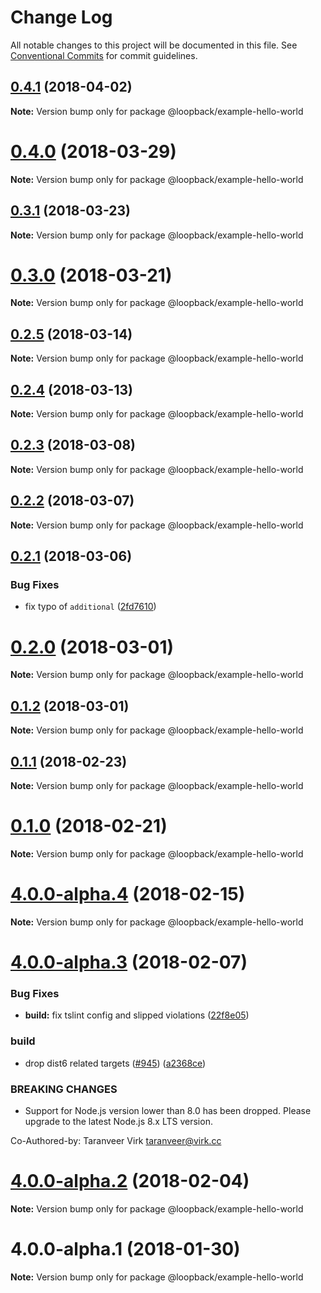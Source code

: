 # Change Log

All notable changes to this project will be documented in this file.
See [Conventional Commits](https://conventionalcommits.org) for commit guidelines.

<a name="0.4.1"></a>
## [0.4.1](https://github.com/strongloop/loopback-next/compare/@loopback/example-hello-world@0.4.0...@loopback/example-hello-world@0.4.1) (2018-04-02)




**Note:** Version bump only for package @loopback/example-hello-world

<a name="0.4.0"></a>
# [0.4.0](https://github.com/strongloop/loopback-next/compare/@loopback/example-hello-world@0.3.1...@loopback/example-hello-world@0.4.0) (2018-03-29)




**Note:** Version bump only for package @loopback/example-hello-world

<a name="0.3.1"></a>
## [0.3.1](https://github.com/strongloop/loopback-next/compare/@loopback/example-hello-world@0.3.0...@loopback/example-hello-world@0.3.1) (2018-03-23)




**Note:** Version bump only for package @loopback/example-hello-world

<a name="0.3.0"></a>
# [0.3.0](https://github.com/strongloop/loopback-next/compare/@loopback/example-hello-world@0.2.5...@loopback/example-hello-world@0.3.0) (2018-03-21)




**Note:** Version bump only for package @loopback/example-hello-world

<a name="0.2.5"></a>
## [0.2.5](https://github.com/strongloop/loopback-next/compare/@loopback/example-hello-world@0.2.4...@loopback/example-hello-world@0.2.5) (2018-03-14)




**Note:** Version bump only for package @loopback/example-hello-world

<a name="0.2.4"></a>
## [0.2.4](https://github.com/strongloop/loopback-next/compare/@loopback/example-hello-world@0.2.3...@loopback/example-hello-world@0.2.4) (2018-03-13)




**Note:** Version bump only for package @loopback/example-hello-world

<a name="0.2.3"></a>
## [0.2.3](https://github.com/strongloop/loopback-next/compare/@loopback/example-hello-world@0.2.2...@loopback/example-hello-world@0.2.3) (2018-03-08)




**Note:** Version bump only for package @loopback/example-hello-world

<a name="0.2.2"></a>
## [0.2.2](https://github.com/strongloop/loopback-next/compare/@loopback/example-hello-world@0.2.1...@loopback/example-hello-world@0.2.2) (2018-03-07)




**Note:** Version bump only for package @loopback/example-hello-world

<a name="0.2.1"></a>
## [0.2.1](https://github.com/strongloop/loopback-next/compare/@loopback/example-hello-world@0.2.0...@loopback/example-hello-world@0.2.1) (2018-03-06)


### Bug Fixes

* fix typo of `additional` ([2fd7610](https://github.com/strongloop/loopback-next/commit/2fd7610))




<a name="0.2.0"></a>
# [0.2.0](https://github.com/strongloop/loopback-next/compare/@loopback/example-hello-world@0.1.2...@loopback/example-hello-world@0.2.0) (2018-03-01)




**Note:** Version bump only for package @loopback/example-hello-world

<a name="0.1.2"></a>
## [0.1.2](https://github.com/strongloop/loopback-next/compare/@loopback/example-hello-world@0.1.1...@loopback/example-hello-world@0.1.2) (2018-03-01)




**Note:** Version bump only for package @loopback/example-hello-world

<a name="0.1.1"></a>
## [0.1.1](https://github.com/strongloop/loopback-next/compare/@loopback/example-hello-world@0.1.0...@loopback/example-hello-world@0.1.1) (2018-02-23)




**Note:** Version bump only for package @loopback/example-hello-world

<a name="0.1.0"></a>
# [0.1.0](https://github.com/strongloop/loopback-next/compare/@loopback/example-hello-world@4.0.0-alpha.4...@loopback/example-hello-world@0.1.0) (2018-02-21)




**Note:** Version bump only for package @loopback/example-hello-world

<a name="4.0.0-alpha.4"></a>
# [4.0.0-alpha.4](https://github.com/strongloop/loopback-next/compare/@loopback/example-hello-world@4.0.0-alpha.3...@loopback/example-hello-world@4.0.0-alpha.4) (2018-02-15)




**Note:** Version bump only for package @loopback/example-hello-world

<a name="4.0.0-alpha.3"></a>
# [4.0.0-alpha.3](https://github.com/strongloop/loopback-next/compare/@loopback/example-hello-world@4.0.0-alpha.2...@loopback/example-hello-world@4.0.0-alpha.3) (2018-02-07)


### Bug Fixes

* **build:** fix tslint config and slipped violations ([22f8e05](https://github.com/strongloop/loopback-next/commit/22f8e05))


### build

* drop dist6 related targets ([#945](https://github.com/strongloop/loopback-next/issues/945)) ([a2368ce](https://github.com/strongloop/loopback-next/commit/a2368ce))


### BREAKING CHANGES

* Support for Node.js version lower than 8.0 has been dropped.
Please upgrade to the latest Node.js 8.x LTS version.

Co-Authored-by: Taranveer Virk <taranveer@virk.cc>




<a name="4.0.0-alpha.2"></a>
# [4.0.0-alpha.2](https://github.com/strongloop/loopback-next/compare/@loopback/example-hello-world@4.0.0-alpha.1...@loopback/example-hello-world@4.0.0-alpha.2) (2018-02-04)




**Note:** Version bump only for package @loopback/example-hello-world

<a name="4.0.0-alpha.1"></a>
# 4.0.0-alpha.1 (2018-01-30)




**Note:** Version bump only for package @loopback/example-hello-world
